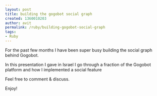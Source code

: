 ```yaml
---
layout: post
title: building the gogobot social graph
created: 1360010203
author: avit
permalink: /ruby/building-gogobot-social-graph
tags:
- Ruby
---
```

<p>For the past few months I have been super busy building the social graph behind Gogobot.</p>

<p>In this presentation I gave in Israel I go through a fraction of the Gogobot platform and how I implemented a social feature</p>




<p>Feel free to comment & discuss.</p>

<p>Enjoy!</p>
